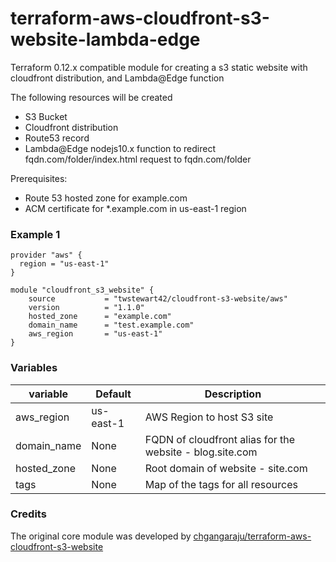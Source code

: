 # terraform-aws-cloudfront-s3-website-lambda-edge
Terraform 0.12.x compatible module for creating a s3 static website with cloudfront distribution, and Lambda@Edge function

The following resources will be created
  
  - S3 Bucket
  - Cloudfront distribution
  - Route53 record
  - Lambda@Edge nodejs10.x function to redirect fqdn.com/folder/index.html request to fqdn.com/folder

  
Prerequisites:

  - Route 53 hosted zone for example.com
  - ACM certificate for *.example.com in us-east-1 region
  
### Example 1

    provider "aws" {
      region = "us-east-1"
    }
     
    module "cloudfront_s3_website" {
        source           = "twstewart42/cloudfront-s3-website/aws"
        version          = "1.1.0"
        hosted_zone      = "example.com"
        domain_name      = "test.example.com"
        aws_region       = "us-east-1"
    }

### Variables    
| variable | Default | Description |
| -------- | ------- | ----------- |
| aws_region | us-east-1| AWS Region to host S3 site | 
| domain_name | None | FQDN of cloudfront alias for the website - blog.site.com|
| hosted_zone | None | Root domain of website - site.com |
| tags | None | Map of the tags for all resources |

### Credits
The original core module was developed by [chgangaraju/terraform-aws-cloudfront-s3-website](https://github.com/chgangaraju/terraform-aws-cloudfront-s3-website)
